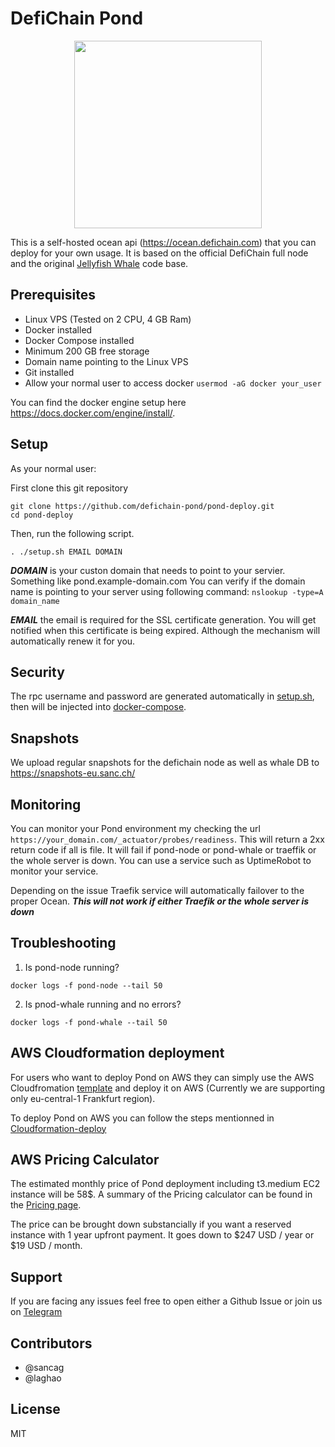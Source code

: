 # DefiChain Pond

<p align="center"><img src="https://user-images.githubusercontent.com/100532523/171270272-6e551042-4925-4096-8349-b89d1f2199dc.png" width="300px"/></p>


This is a self-hosted ocean api (https://ocean.defichain.com) that you can deploy for your own usage. It is based on the official DefiChain full node and the original [Jellyfish Whale](https://github.com/JellyfishSDK/jellyfish/) code base.

## Prerequisites

- Linux VPS (Tested on 2 CPU, 4 GB Ram)
- Docker installed
- Docker Compose installed
- Minimum 200 GB free storage
- Domain name pointing to the Linux VPS
- Git installed
- Allow your normal user to access docker ```usermod -aG docker your_user```

You can find the docker engine setup here https://docs.docker.com/engine/install/.

## Setup

As your normal user:

First clone this git repository

```
git clone https://github.com/defichain-pond/pond-deploy.git
cd pond-deploy
```

Then, run the following script.

```
. ./setup.sh EMAIL DOMAIN
```

***DOMAIN*** is your custon domain that needs to point to your servier. Something like pond.example-domain.com
You can verify if the domain name is pointing to your server using following command: ```nslookup -type=A domain_name```

***EMAIL*** the email is required for the SSL certificate generation. You will get notified when this certificate is being expired. Although the mechanism will automatically renew it for you.

## Security

The rpc username and password are generated automatically in [setup.sh](https://github.com/defichain-pond/pond-deploy/blob/main/setup.sh), then will be injected into [docker-compose](https://github.com/defichain-pond/pond-deploy/blob/main/docker-compose.yml).

## Snapshots

We upload regular snapshots for the defichain node as well as whale DB to https://snapshots-eu.sanc.ch/

## Monitoring

You can monitor your Pond environment my checking the url ```https://your_domain.com/_actuator/probes/readiness```. This will return a 2xx return code if all is file. It will fail if pond-node or pond-whale or traeffik or the whole server is down. You can use a service such as UptimeRobot to monitor your service.

Depending on the issue Traefik service will automatically failover to the proper Ocean. ***This will not work if either Traefik or the whole server is down***

## Troubleshooting

1. Is pond-node running?

```docker logs -f pond-node --tail 50```

2. Is pnod-whale running and no errors?

```docker logs -f pond-whale --tail 50```

## AWS Cloudformation deployment

For users who want to deploy Pond on AWS they can simply use the AWS Cloudfromation [template](https://github.com/defichain-pond/pond-deploy/blob/main/template.yml) and deploy it on AWS (Currently we are supporting only eu-central-1 Frankfurt region).

To deploy Pond on AWS you can follow the steps mentionned in [Cloudformation-deploy](https://github.com/defichain-pond/pond-deploy/blob/main/Cloudformation-deploy.md)

## AWS Pricing Calculator

The estimated monthly price of Pond deployment including t3.medium EC2 instance will be 58$. A summary of the Pricing calculator can be found in the [Pricing page](https://calculator.aws/#/estimate?id=aa35317f0d930177458d63a860121c1e904cd7be).

The price can be brought down substancially if you want a reserved instance with 1 year upfront payment. It goes down to $247 USD / year or $19 USD / month.


## Support
If you are facing any issues feel free to open either a Github Issue or join us on [Telegram](https://t.me/+lv1Scz8rO7U0OTM0)

## Contributors
- @sancag
- @laghao

## License
MIT
